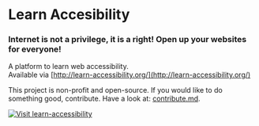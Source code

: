 # Learn Accesibility
### Internet is not a privilege, it is a right! Open up your websites for everyone!
A platform to learn web accessibility.  
Available via [http://learn-accessibility.org/](http://learn-accessibility.org/)

This project is non-profit and open-source. If you would like to do something good, contribute. Have a look at: [contribute.md](https://github.com/ThibaultJanBeyer/learn-accesibility/blob/master/CONTRIBUTE.md).

[![Visit learn-accessibility](http://i.imgur.com/1OWpsAU.png)](http://learn-accessibility.org/)
